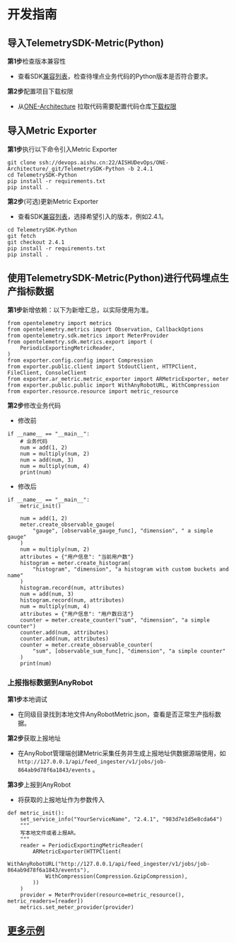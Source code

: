 # 开发指南

## 导入TelemetrySDK-Metric(Python)

**第1步**检查版本兼容性

- 查看SDK[兼容列表](../../../docs/compatibility.md)，检查待埋点业务代码的Python版本是否符合要求。

**第2步**配置项目下载权限

- 从[ONE-Architecture](https://devops.aishu.cn/AISHUDevOps/ONE-Architecture/_git/TelemetrySDK-Python)
  拉取代码需要配置代码仓库[下载权限](https://devops.aishu.cn/AISHUDevOps/AnyRobot/_git/Eyes_Docs?path=/可观测性开发者指南/TelemetrySDK开发者指南/Log/README.md&version=GBdevelop&_a=preview&anchor=sdk2.0-使用参考)

## 导入Metric Exporter

**第1步**执行以下命令引入Metric Exporter

```
git clone ssh://devops.aishu.cn:22/AISHUDevOps/ONE-Architecture/_git/TelemetrySDK-Python -b 2.4.1
cd TelemetrySDK-Python
pip install -r requirements.txt
pip install .
```

**第2步**(可选)更新Metric Exporter

- 查看SDK[兼容列表](../../../docs/compatibility.md)，选择希望引入的版本，例如2.4.1。

```
cd TelemetrySDK-Python
git fetch
git checkout 2.4.1
pip install -r requirements.txt
pip install .
```

## 使用TelemetrySDK-Metric(Python)进行代码埋点生产指标数据

**第1步**新增依赖：以下为新增汇总，以实际使用为准。

```
from opentelemetry import metrics
from opentelemetry.metrics import Observation, CallbackOptions
from opentelemetry.sdk.metrics import MeterProvider
from opentelemetry.sdk.metrics.export import (
    PeriodicExportingMetricReader,
)
from exporter.config.config import Compression
from exporter.public.client import StdoutClient, HTTPClient, FileClient, ConsoleClient
from exporter.ar_metric.metric_exporter import ARMetricExporter, meter
from exporter.public.public import WithAnyRobotURL, WithCompression
from exporter.resource.resource import metric_resource
```

**第2步**修改业务代码

- 修改前

```
if __name__ == "__main__":
    # 业务代码
    num = add(1, 2)
    num = multiply(num, 2)
    num = add(num, 3)
    num = multiply(num, 4)
    print(num)
```

- 修改后

```
if __name__ == "__main__":
    metric_init()

    num = add(1, 2)
    meter.create_observable_gauge(
        "gauge", [observable_gauge_func], "dimension", " a simple gauge"
    )
    num = multiply(num, 2)
    attributes = {"用户信息": "当前用户数"}
    histogram = meter.create_histogram(
        "histogram", "dimension", "a histogram with custom buckets and name"
    )
    histogram.record(num, attributes)
    num = add(num, 3)
    histogram.record(num, attributes)
    num = multiply(num, 4)
    attributes = {"用户信息": "用户数日活"}
    counter = meter.create_counter("sum", "dimension", "a simple counter")
    counter.add(num, attributes)
    counter.add(num, attributes)
    counter = meter.create_observable_counter(
        "sum", [observable_sum_func], "dimension", "a simple counter"
    )
    print(num)
```

### 上报指标数据到AnyRobot

**第1步**本地调试

- 在同级目录找到本地文件AnyRobotMetric.json，查看是否正常生产指标数据。

**第2步**获取上报地址

- 在AnyRobot管理端创建Metric采集任务并生成上报地址供数据源端使用，如`http://127.0.0.1/api/feed_ingester/v1/jobs/job-864ab9d78f6a1843/events` 。

**第3步**上报到AnyRobot

- 将获取的上报地址作为参数传入

```
def metric_init():
    set_service_info("YourServiceName", "2.4.1", "983d7e1d5e8cda64")
    """
    写本地文件或者上报AR。
    """
    reader = PeriodicExportingMetricReader(
        ARMetricExporter(HTTPClient(
            WithAnyRobotURL("http://127.0.0.1/api/feed_ingester/v1/jobs/job-864ab9d78f6a1843/events"),
            WithCompression(Compression.GzipCompression),
        ))
    )
    provider = MeterProvider(resource=metric_resource(), metric_readers=[reader])
    metrics.set_meter_provider(provider)
```

## [更多示例](https://devops.aishu.cn/AISHUDevOps/ONE-Architecture/_git/TelemetrySDK-Python?path=%2Fexporter%2Far_metric%2Fexamples%2Fsingle_service_with_metric.py)

